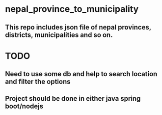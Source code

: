 # nepal_province_to_municipality
## This repo includes json file of nepal provinces, districts, municipalities and so on. 

# TODO
## Need to use some db and help to search location and filter the options
## Project should be done in either java spring boot/nodejs
